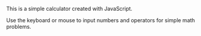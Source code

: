This is a simple calculator created with JavaScript.

Use the keyboard or mouse to input numbers and operators for simple math problems.
